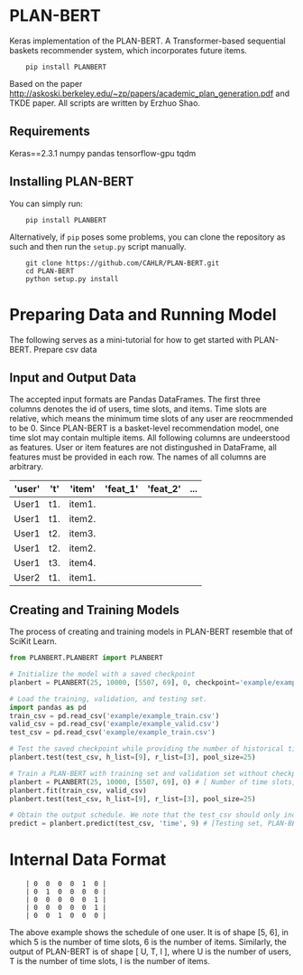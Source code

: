 # PLAN-BERT

Keras implementation of the PLAN-BERT. A Transformer-based sequential baskets recommender system, which incorporates future items.

```
    pip install PLANBERT
```

Based on the paper http://askoski.berkeley.edu/~zp/papers/academic_plan_generation.pdf and TKDE paper. All scripts are written by Erzhuo Shao.

## Requirements
Keras==2.3.1
numpy
pandas
tensorflow-gpu
tqdm



## Installing PLAN-BERT ##

You can simply run:
```
    pip install PLANBERT
``` 
Alternatively, if `pip` poses some problems, you can clone the repository as such and then run the `setup.py` script manually.

```
    git clone https://github.com/CAHLR/PLAN-BERT.git
    cd PLAN-BERT
    python setup.py install
```

# Preparing Data and Running Model #

The following serves as a mini-tutorial for how to get started with PLAN-BERT.
Prepare csv data




## Input and Output Data ##

The accepted input formats are Pandas DataFrames. The first three columns denotes the id of users, time slots, and items. Time slots are relative, which means the minimum time slots of any user are reocmmended to be 0. Since PLAN-BERT is a basket-level recommendation model, one time slot may contain multiple items. All following columns are undeerstood as features. User or item features are not distingushed in DataFrame, all features must be provided in each row. The names of all columns are arbitrary.

| 'user' | 't' | 'item' | 'feat_1' | 'feat_2' | ... |
|:------:|:---:|:------:|:--------:|:--------:|:---:|
| User1  | t1. | item1. |          |          |     |
| User1  | t1. | item2. |          |          |     |
| User1  | t2. | item3. |          |          |     |
| User1  | t2. | item2. |          |          |     |
| User1  | t3. | item4. |          |          |     |
| User2  | t1. | item1. |          |          |     |

## Creating and Training Models ##

The process of creating and training models in PLAN-BERT resemble that of SciKit Learn. 

```python
from PLANBERT.PLANBERT import PLANBERT

# Initialize the model with a saved checkpoint
planbert = PLANBERT(25, 10000, [5507, 69], 0, checkpoint='example/example_ckpt.h5')

# Load the training, validation, and testing set.
import pandas as pd
train_csv = pd.read_csv('example/example_train.csv')
valid_csv = pd.read_csv('example/example_valid.csv')
test_csv = pd.read_csv('example/example_train.csv')

# Test the saved checkpoint while providing the number of historical time slots and future items. PLAN-BERT-time and PLAN-BERT-wishlist will be tested at the same time.
planbert.test(test_csv, h_list=[9], r_list=[3], pool_size=25)

# Train a PLAN-BERT with training set and validation set without checkpoint.
planbert = PLANBERT(25, 10000, [5507, 69], 0) # [ Number of time slots, Number of items, [Number of features], ID of GPU]
planbert.fit(train_csv, valid_csv)
planbert.test(test_csv, h_list=[9], r_list=[3], pool_size=25)

# Obtain the output schedule. We note that the test_csv should only include historical items and future reference items. We should sample test_csv before feeding it into planbert.predict.
predict = planbert.predict(test_csv, 'time', 9) # [Testing set, PLAN-BERT's mode ('time'/'wishlist'), Number of historical time slots]
```
# Internal Data Format #

        | 0  0  0  0  1  0 |
        | 0  1  0  0  0  0 |
        | 0  0  0  0  0  1 |
        | 0  0  0  0  0  1 |
        | 0  0  1  0  0  0 |   

The above example shows the schedule of one user. It is of shape [5, 6], in which 5 is the number of time slots, 6 is the number of items. Similarly, the output of PLAN-BERT is of shape [ U, T, I ], where U is the number of users, T is the number of time slots, I is the number of items.
  
  
